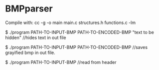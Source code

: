 # BMPparser
Compile with: cc -g -o main main.c structures.h functions.c -lm

$ ./program PATH-TO-INPUT-BMP PATH-TO-ENCODED-BMP "text to be hidden"  //hides text in out file

$ ./program PATH-TO-INPUT-BMP PATH-TO-ENCODED-BMP  //saves grayified bmp in out file.

$ ./program PATH-TO-INPUT-BMP //read from header
